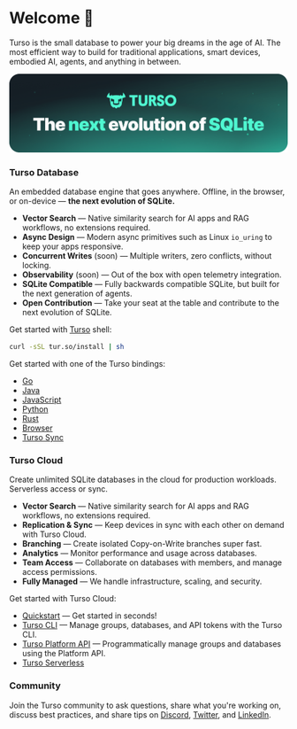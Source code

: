 # Welcome 👋

Turso is the small database to power your big dreams in the age of AI. The most efficient way to build for traditional applications, smart devices, embodied AI, agents, and anything in between.

<p align="center">
  <img src="/profile/turso-banner.png" alt="Turso Database" width="800"/>
</p>

### Turso Database

An embedded database engine that goes anywhere. Offline, in the browser, or on-device &mdash; **the next evolution of SQLite.**

- **Vector Search** &mdash; Native similarity search for AI apps and RAG workflows, no extensions required.
- **Async Design** &mdash; Modern async primitives such as Linux `io_uring` to keep your apps responsive.
- **Concurrent Writes** (soon) &mdash; Multiple writers, zero conflicts, without locking.
- **Observability** (soon) &mdash; Out of the box with open telemetry integration.
- **SQLite Compatible** &mdash; Fully backwards compatible SQLite, but built for the next generation of agents.
- **Open Contribution** &mdash; Take your seat at the table and contribute to the next evolution of SQLite.

Get started with [Turso](https://github.com/tursodatabase/turso) shell:

```bash
curl -sSL tur.so/install | sh
```

Get started with one of the Turso bindings:

- [Go](https://github.com/tursodatabase/turso-go)
- [Java](https://github.com/tursodatabase/turso/tree/main/bindings/java)
- [JavaScript](https://github.com/tursodatabase/turso/tree/main/bindings/javascript)
- [Python](https://github.com/tursodatabase/turso/tree/main/bindings/python)
- [Rust](https://github.com/tursodatabase/turso/tree/main/bindings/rust)
- [Browser](https://github.com/tursodatabase/turso/tree/main/bindings/javascript/sync/packages/browser)
- [Turso Sync](https://github.com/tursodatabase/turso/tree/main/bindings/javascript/sync)

### Turso Cloud

Create unlimited SQLite databases in the cloud for production workloads. Serverless access or sync.

- **Vector Search** &mdash; Native similarity search for AI apps and RAG workflows, no extensions required.
- **Replication &amp; Sync** &mdash; Keep devices in sync with each other on demand with Turso Cloud.
- **Branching** &mdash; Create isolated Copy-on-Write branches super fast.
- **Analytics** &mdash; Monitor performance and usage across databases.
- **Team Access** &mdash; Collaborate on databases with members, and manage access permissions.
- **Fully Managed** &mdash; We handle infrastructure, scaling, and security.

Get started with Turso Cloud:

- [Quickstart](https://docs.turso.tech) &mdash; Get started in seconds!
- [Turso CLI](https://docs.turso.tech/cli/introduction) &mdash; Manage groups, databases, and API tokens with the Turso CLI.
- [Turso Platform API](https://docs.turso.tech/api-reference/introduction) &mdash; Programmatically manage groups and databases using the Platform API.
- [Turso Serverless](https://www.npmjs.com/package/@tursodatabase/serverless)

### Community

Join the Turso community to ask questions, share what you're working on, discuss best practices, and share tips on [Discord](https://dub.sh/turso-gh-discord), [Twitter](https://twitter.com/tursodatabase), and [LinkedIn](https://www.linkedin.com/company/turso).
